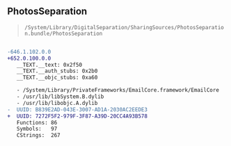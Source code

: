 ## PhotosSeparation

> `/System/Library/DigitalSeparation/SharingSources/PhotosSeparation.bundle/PhotosSeparation`

```diff

-646.1.102.0.0
+652.0.100.0.0
   __TEXT.__text: 0x2f50
   __TEXT.__auth_stubs: 0x2b0
   __TEXT.__objc_stubs: 0xa60

   - /System/Library/PrivateFrameworks/EmailCore.framework/EmailCore
   - /usr/lib/libSystem.B.dylib
   - /usr/lib/libobjc.A.dylib
-  UUID: B839E2AD-043E-3007-AD1A-2030AC2EEDE3
+  UUID: 7272F5F2-979F-3F87-A39D-20CC4A93B578
   Functions: 86
   Symbols:   97
   CStrings:  267

```
